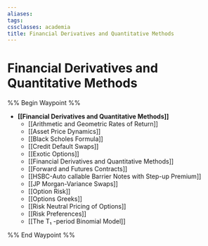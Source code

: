 ```yaml
---
aliases: 
tags: 
cssclasses: academia
title: Financial Derivatives and Quantitative Methods
---
```


# Financial Derivatives and Quantitative Methods

%% Begin Waypoint %%
- **[[Financial Derivatives and Quantitative Methods]]**
	- [[Arithmetic and Geometric Rates of Return]]
	- [[Asset Price Dynamics]]
	- [[Black Scholes Formula]]
	- [[Credit Default Swaps]]
	- [[Exotic Options]]
	- [[Financial Derivatives and Quantitative Methods]]
	- [[Forward and Futures Contracts]]
	- [[HSBC-Auto callable Barrier Notes with Step-up Premium]]
	- [[JP Morgan-Variance Swaps]]
	- [[Option Risk]]
	- [[Options Greeks]]
	- [[Risk Neutral Pricing of Options]]
	- [[Risk Preferences]]
	- [[The T₁ -period Binomial Model]]

%% End Waypoint %%
